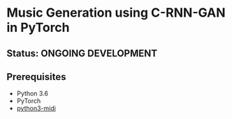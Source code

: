 # Music Generation using C-RNN-GAN in PyTorch

## Status: ONGOING DEVELOPMENT

## Prerequisites
* Python 3.6
* PyTorch
* [python3-midi](https://github.com/louisabraham/python3-midi)
